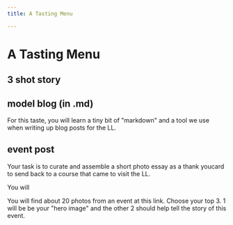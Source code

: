 ```yaml
---
title: A Tasting Menu

---
```


# A Tasting Menu

## 3 shot story
## model blog (in .md)
For this taste, you will learn a tiny bit of "markdown" and a tool we use when writing up blog posts for the LL. 
## event post
Your task is to curate and assemble a short photo essay as a thank youcard to send back to a course that came to visit the LL. 

You will 

You will find about 20 photos from an event at this link. Choose your top 3. 1 will be be your "hero image" and the other 2 should help tell the story of this event.

   
## 


